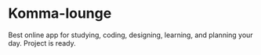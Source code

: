 # Komma-lounge
Best online app for studying, coding, designing, learning, and planning your day. Project is ready.
